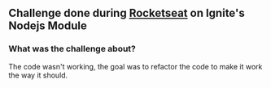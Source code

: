 ## Challenge done during [Rocketseat](https://rocketseat.com.br) on Ignite's Nodejs Module

### What was the challenge about?

The code wasn't working, the goal was to refactor the code to make it work the way it should.
